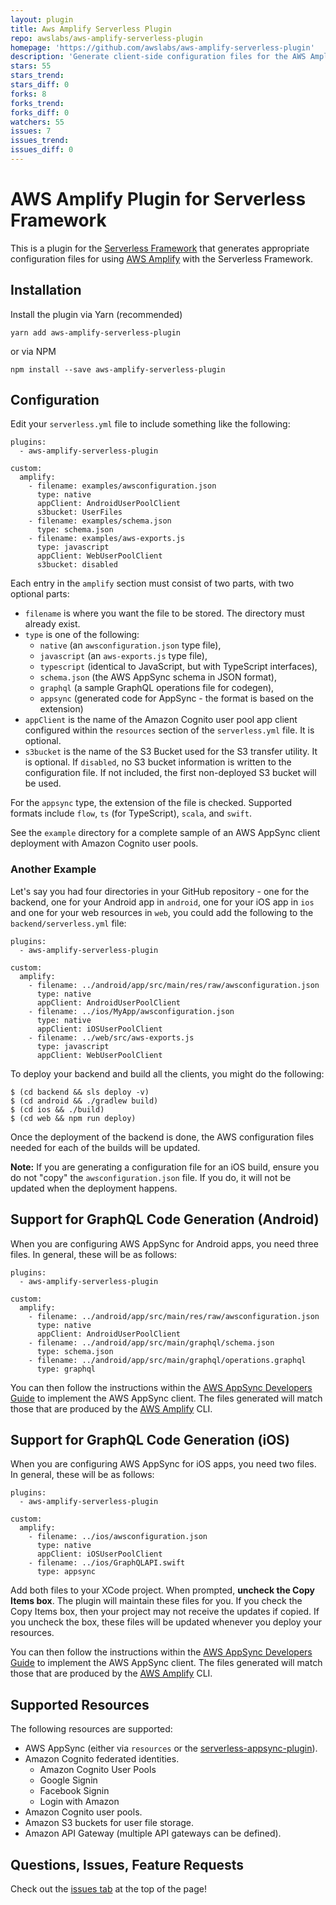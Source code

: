 ```yaml
---
layout: plugin
title: Aws Amplify Serverless Plugin
repo: awslabs/aws-amplify-serverless-plugin
homepage: 'https://github.com/awslabs/aws-amplify-serverless-plugin'
description: 'Generate client-side configuration files for the AWS Amplify library based on your deployed Serverless backend'
stars: 55
stars_trend: 
stars_diff: 0
forks: 8
forks_trend: 
forks_diff: 0
watchers: 55
issues: 7
issues_trend: 
issues_diff: 0
---
```



# AWS Amplify Plugin for Serverless Framework

This is a plugin for the [Serverless Framework](https://serverless.com) that generates appropriate configuration files for using [AWS Amplify](https://aws-amplify.github.io) with the Serverless Framework.

## Installation

Install the plugin via Yarn (recommended)

```
yarn add aws-amplify-serverless-plugin
```

or via NPM

```
npm install --save aws-amplify-serverless-plugin
```

## Configuration

Edit your `serverless.yml` file to include something like the following:

```
plugins:
  - aws-amplify-serverless-plugin

custom:
  amplify:
    - filename: examples/awsconfiguration.json
      type: native
      appClient: AndroidUserPoolClient
      s3bucket: UserFiles
    - filename: examples/schema.json
      type: schema.json
    - filename: examples/aws-exports.js
      type: javascript
      appClient: WebUserPoolClient
      s3bucket: disabled
```

Each entry in the `amplify` section must consist of two parts, with two optional parts:

* `filename` is where you want the file to be stored.  The directory must already exist.
* `type` is one of the following:
    * `native` (an `awsconfiguration.json` type file),
    * `javascript` (an `aws-exports.js` type file),
    * `typescript` (identical to JavaScript, but with TypeScript interfaces),
    * `schema.json` (the AWS AppSync schema in JSON format),
    * `graphql` (a sample GraphQL operations file for codegen),
    * `appsync` (generated code for AppSync - the format is based on the extension)
* `appClient` is the name of the Amazon Cognito user pool app client configured within the `resources` section of the `serverless.yml` file.  It is optional.
* `s3bucket` is the name of the S3 Bucket used for the S3 transfer utility.  It is optional.  If `disabled`, no S3 bucket information is written to the configuration file.  If not included, the first non-deployed S3 bucket will be used.

For the `appsync` type, the extension of the file is checked.  Supported formats include `flow`, `ts` (for TypeScript), `scala`, and `swift`.

See the `example` directory for a complete sample of an AWS AppSync client deployment with Amazon Cognito user pools.

### Another Example

Let's say you had four directories in your GitHub repository - one for the backend, one for your Android app in `android`, one for your iOS app in `ios` and one for your web resources in `web`, you could add the following to the `backend/serverless.yml` file:

```
plugins:
  - aws-amplify-serverless-plugin

custom:
  amplify:
    - filename: ../android/app/src/main/res/raw/awsconfiguration.json
      type: native
      appClient: AndroidUserPoolClient
    - filename: ../ios/MyApp/awsconfiguration.json
      type: native
      appClient: iOSUserPoolClient
    - filename: ../web/src/aws-exports.js
      type: javascript
      appClient: WebUserPoolClient
```

To deploy your backend and build all the clients, you might do the following:

```
$ (cd backend && sls deploy -v)
$ (cd android && ./gradlew build)
$ (cd ios && ./build)
$ (cd web && npm run deploy)
```

Once the deployment of the backend is done, the AWS configuration files needed for each of the builds will be updated.

**Note:** If you are generating a configuration file for an iOS build, ensure you do not "copy" the `awsconfiguration.json` file.  If you do, it will not be updated when the deployment happens.

## Support for GraphQL Code Generation (Android)

When you are configuring AWS AppSync for Android apps, you need three files.  In general,
these will be as follows:

```
plugins:
  - aws-amplify-serverless-plugin

custom:
  amplify:
    - filename: ../android/app/src/main/res/raw/awsconfiguration.json
      type: native
      appClient: AndroidUserPoolClient
    - filename: ../android/app/src/main/graphql/schema.json
      type: schema.json
    - filename: ../android/app/src/main/graphql/operations.graphql
      type: graphql
```

You can then follow the instructions within the [AWS AppSync Developers Guide](https://docs.aws.amazon.com/appsync/latest/devguide/building-a-client-app-android-overview.html) to implement the AWS AppSync client.  The files generated will match those that are produced by the [AWS Amplify](https://aws-amplify.github.io) CLI.

## Support for GraphQL Code Generation (iOS)

When you are configuring AWS AppSync for iOS apps, you need two files.  In general,
these will be as follows:

```
plugins:
  - aws-amplify-serverless-plugin

custom:
  amplify:
    - filename: ../ios/awsconfiguration.json
      type: native
      appClient: iOSUserPoolClient
    - filename: ../ios/GraphQLAPI.swift
      type: appsync
```

Add both files to your XCode project.  When prompted, **uncheck the Copy Items box**.  The plugin will maintain these files for you.  If you check the Copy Items box, then your project may not receive the updates if copied.  If you uncheck the box, these files will be updated whenever you deploy your resources.

You can then follow the instructions within the [AWS AppSync Developers Guide](https://docs.aws.amazon.com/appsync/latest/devguide/building-a-client-app-ios-overview.html) to implement the AWS AppSync client.  The files generated will match those that are produced by the [AWS Amplify](https://aws-amplify.github.io) CLI.

## Supported Resources

The following resources are supported:

* AWS AppSync (either via `resources` or the [serverless-appsync-plugin](https://github.com/sid88in/serverless-appsync-plugin)).
* Amazon Cognito federated identities.
  * Amazon Cognito User Pools
  * Google Signin
  * Facebook Signin
  * Login with Amazon
* Amazon Cognito user pools.
* Amazon S3 buckets for user file storage.
* Amazon API Gateway (multiple API gateways can be defined).

## Questions, Issues, Feature Requests

Check out the [issues tab](https://github.com/awslabs/aws-amplify-serverless-plugin/issues) at the top of the page!
